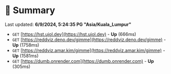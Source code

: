 # 📖 Summary
Last updated: **6/9/2024, 5:24:35 PG "Asia/Kuala_Lumpur"**

- `GET` [https://hst.ujol.dev](https://hst.ujol.dev) - **Up** (666ms)
- `GET` [https://reddviz.deno.dev/gimme](https://reddviz.deno.dev/gimme) - **Up** (1758ms)
- `GET` [https://reddviz.amar.kim/gimme](https://reddviz.amar.kim/gimme) - **Up** (1581ms)
- `GET` [https://dumb.onrender.com](https://dumb.onrender.com) - **Up** (305ms)
